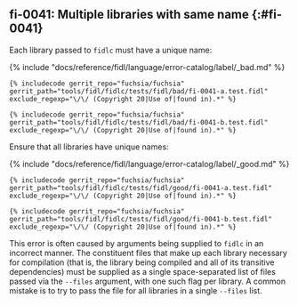 ## fi-0041: Multiple libraries with same name {:#fi-0041}

Each library passed to `fidlc` must have a unique name:

{% include "docs/reference/fidl/language/error-catalog/label/_bad.md" %}

```fidl
{% includecode gerrit_repo="fuchsia/fuchsia" gerrit_path="tools/fidl/fidlc/tests/fidl/bad/fi-0041-a.test.fidl" exclude_regexp="\/\/ (Copyright 20|Use of|found in).*" %}
```

```fidl
{% includecode gerrit_repo="fuchsia/fuchsia" gerrit_path="tools/fidl/fidlc/tests/fidl/bad/fi-0041-b.test.fidl" exclude_regexp="\/\/ (Copyright 20|Use of|found in).*" %}
```

Ensure that all libraries have unique names:

{% include "docs/reference/fidl/language/error-catalog/label/_good.md" %}

```fidl
{% includecode gerrit_repo="fuchsia/fuchsia" gerrit_path="tools/fidl/fidlc/tests/fidl/good/fi-0041-a.test.fidl" exclude_regexp="\/\/ (Copyright 20|Use of|found in).*" %}
```

```fidl
{% includecode gerrit_repo="fuchsia/fuchsia" gerrit_path="tools/fidl/fidlc/tests/fidl/good/fi-0041-b.test.fidl" exclude_regexp="\/\/ (Copyright 20|Use of|found in).*" %}
```

This error is often caused by arguments being supplied to `fidlc` in an
incorrect manner. The constituent files that make up each library necessary for
compilation (that is, the library being compiled and all of its transitive
dependencies) must be supplied as a single space-separated list of files passed
via the `--files` argument, with one such flag per library. A common mistake is
to try to pass the file for all libraries in a single `--files` list.
